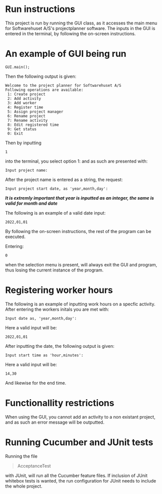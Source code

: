Run instructions
================
This project is run by running the GUI class, as it accesses the main menu for
Softwarehuset A/S's projectplanner software. The inputs in the GUI is entered
in the terminal, by following the on-screen instructions.

An example of GUI being run
===========================
```
GUI.main();
```
Then the following output is given:
```
Welcome to the project planner for Softwarehuset A/S
Following operations are available: 
 1: Create project 
 2: Add activity 
 3: Add worker 
 4: Register time 
 5: Assign project manager 
 6: Rename project 
 7: Rename activity 
 8: Edit registered time 
 9: Get status
 0: Exit 
```
Then by inputting
```
1
```

into the terminal, you select option 1: and as such are presented with:
```
Input project name:
```
After the project name is entered as a string, the request:
```
Input project start date, as 'year,month,day': 
```
***It is extremly important that year is inputted as an integer, the same is valid for month
and date***

The following is an example of a valid date input:
```
2022,01,01
```
By following the on-screen instructions, the rest of the program 
can be executed.

Entering:
```
0
```
when the selection menu is present, will always exit the GUI and program, thus losing the current
instance of the program.

Registering worker hours
========================
The following is an example of inputting work hours on a specfic activity.
After entering the workers initals you are met with:
```
Input date as, 'year,month,day': 
```
Here a valid input will be:
```
2022,01,01
```
After inputting the date, the following output is given:
```
Input start time as 'hour,minutes': 
```
Here a valid input will be:
```
14,30
```
And likewise for the end time.

Functionallity restrictions
===========================
When using the GUI, you cannot add an activity to a non existant project,
and as such an error message will be outputted.

Running Cucumber and JUnit tests
================================
Running the file
> AcceptanceTest

with JUnit, will run all the Cucumber feature files.
If inclusion of JUnit whitebox tests is wanted, the run configuration
for JUnit needs to include the whole project.
